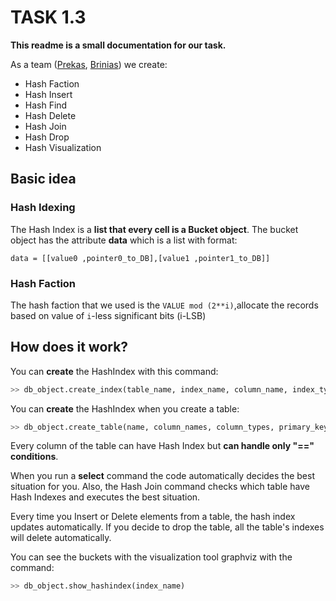 # TASK 1.3
**This readme is a small documentation for our task.**

As a team ([Prekas](https://github.com/PrekWood), [Brinias](https://github.com/IliasBrinias)) we create:
* Hash Faction
* Hash Insert
* Hash Find
* Hash Delete
* Hash Join
* Hash Drop
* Hash Visualization


## Basic idea 

### Hash Idexing 

The Hash Index is a **list that every cell is a Bucket object**.
The bucket object has the attribute **data** which is a list with format:

`data = [[value0 ,pointer0_to_DB],[value1 ,pointer1_to_DB]]`

### Hash Faction

The hash faction that we used is the `VALUE mod (2**i)`,allocate the records based on
value of `i`-less significant bits (i-LSB)

## How does it work?

You can **create** the HashIndex with this command:
```python
>> db_object.create_index(table_name, index_name, column_name, index_type = 'HashIndex')
```

You can **create** the HashIndex when you create a table:
```python
>> db_object.create_table(name, column_names, column_types, primary_key, load, create_hashindex=True)
```
Every column of the table can have Hash Index but **can handle only "==" conditions**.

When you run a **select** command the code automatically decides the best situation for you. 
Also, the Hash Join command checks which table have Hash Indexes and executes the best situation.

Every time you Insert or Delete elements from a table, the hash index updates automatically.
If you decide to drop the table, all the table's indexes will delete automatically.

You can see the buckets with the visualization tool graphviz with the command:
```python
>> db_object.show_hashindex(index_name)
```